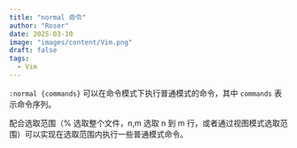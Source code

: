```yaml
---
title: "normal 命令"
author: "Roser"
date: 2025-03-10
image: "images/content/Vim.png"
draft: false
tags:
  - Vim
---
```

`:normal {commands}` 可以在命令模式下执行普通模式的命令，其中 `commands` 表示命令序列。

配合选取范围（% 选取整个文件，n,m 选取 n 到 m 行，或者通过视图模式选取范围）可以实现在选取范围内执行一些普通模式命令。